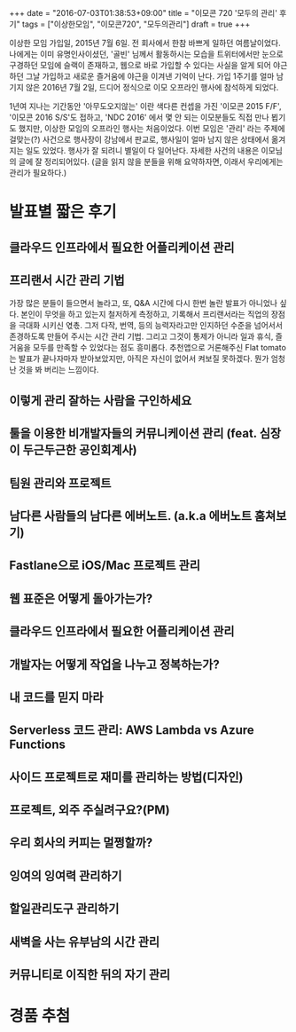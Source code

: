 +++
date = "2016-07-03T01:38:53+09:00"
title = "이모콘 720 '모두의 관리' 후기"
tags = ["이상한모임", "이모콘720", "모두의관리"]
draft = true
+++

이상한 모임 가입일, 2015년 7월 6일. 전 회사에서 한참 바쁘게 일하던 여름날이었다. 나에게는 이미 유명인사이셨던, '골빈' 님께서 활동하시는 모습을 트위터에서만 눈으로 구경하던 모임에 슬랙이 존재하고, 웹으로 바로 가입할 수 있다는 사실을 알게 되어 야근하던 그날 가입하고 새로운 즐거움에 야근을 이겨낸 기억이 난다. 가입 1주기를 얼마 남기지 않은 2016년 7월 2일, 드디어 정식으로 이모 오프라인 행사에 참석하게 되었다.

1년여 지나는 기간동안 '아무도오지않는' 이란 색다른 컨셉을 가진 '이모콘 2015 F/F', '이모콘 2016 S/S'도 접하고, 'NDC 2016' 에서 몇 안 되는 이모분들도 직접 만나 뵙기도 했지만, 이상한 모임의 오프라인 행사는 처음이었다. 이번 모임은 '관리' 라는 주제에 걸맞는(?) 사건으로 행사장이 강남에서 판교로, 행사일이 얼마 남지 않은 상태에서 옮겨지는 일도 있었다. 행사가 잘 되려니 별일이 다 일어난다. 자세한 사건의 내용은 이모님의 글에 잘 정리되어있다. (글을 읽지 않을 분들을 위해 요약하자면, 이래서 우리에게는 관리가 필요하다.)

# 발표별 짧은 후기

## 클라우드 인프라에서 필요한 어플리케이션 관리

## 프리랜서 시간 관리 기법

가장 많은 분들이 들으면서 놀라고, 또, Q&A 시간에 다시 한번 놀란 발표가 아니었나 싶다. 본인이 무엇을 하고 있는지 철저하게 측정하고, 기록해서 프리랜서라는 직업의 장점을 극대화 시키신 엯촋. 그저 다작, 번역, 등의 능력자라고만 인지하던 수준을 넘어서서 존경하도록 만들어 주시는 시간 관리 기법. 그리고 그것이 통제가 아니라 일과 휴식, 즐거움을 모두를 만족할 수 있었다는 점도 흥미롭다. 추천앱으로 거론해주신 Flat tomato는 발표가 끝나자마자 받아보았지만, 아직은 자신이 없어서 켜보질 못하겠다. 뭔가 엄청난 것을 봐 버리는 느낌이다.

## 이렇게 관리 잘하는 사람을 구인하세요



## 툴을 이용한 비개발자들의 커뮤니케이션 관리 (feat. 심장이 두근두근한 공인회계사)

## 팀원 관리와 프로젝트

## 남다른 사람들의 남다른 에버노트. (a.k.a 에버노트 훔쳐보기)

## Fastlane으로 iOS/Mac 프로젝트 관리

## 웹 표준은 어떻게 돌아가는가?

## 클라우드 인프라에서 필요한 어플리케이션 관리

## 개발자는 어떻게 작업을 나누고 정복하는가?

## 내 코드를 믿지 마라

## Serverless 코드 관리: AWS Lambda vs Azure Functions

## 사이드 프로젝트로 재미를 관리하는 방법(디자인)

## 프로젝트, 외주 주실려구요?(PM)

## 우리 회사의 커피는 멀쩡할까?

## 잉여의 잉여력 관리하기

## 할일관리도구 관리하기

## 새벽을 사는 유부남의 시간 관리

## 커뮤니티로 이직한 뒤의 자기 관리

# 경품 추첨

